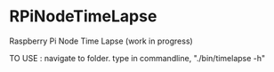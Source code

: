 RPiNodeTimeLapse
================

Raspberry Pi Node Time Lapse (work in progress)


TO USE :  navigate to folder.  type in commandline, "./bin/timelapse -h"

